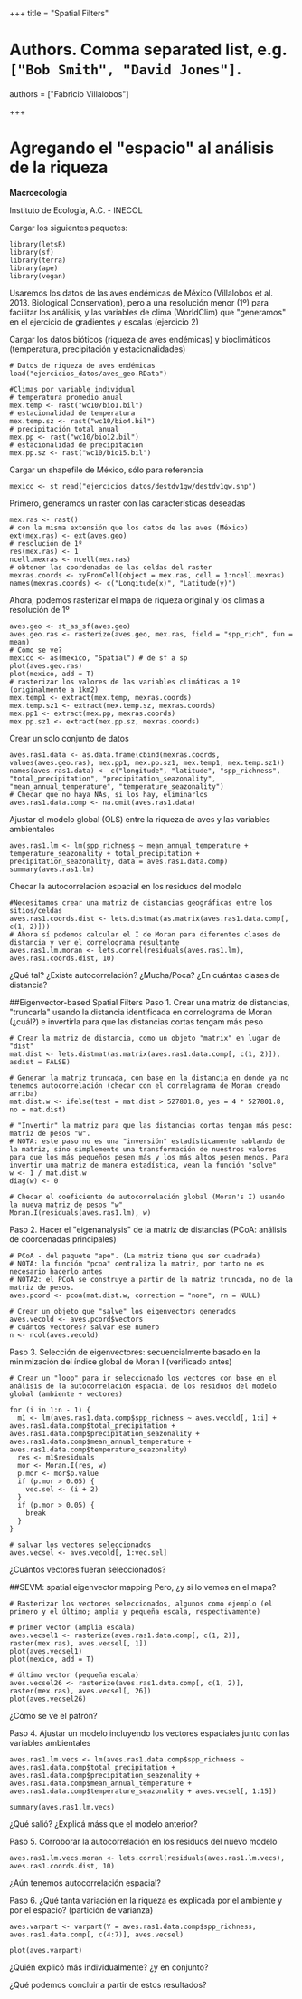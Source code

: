 +++
title = "Spatial Filters"

# Authors. Comma separated list, e.g. `["Bob Smith", "David Jones"]`.
authors = ["Fabricio Villalobos"]

  
+++

# Agregando el "espacio" al análisis de la riqueza

**Macroecología**

Instituto de Ecología, A.C. - INECOL

Cargar los siguientes paquetes:
```{r eval=FALSE}
library(letsR)
library(sf)
library(terra)
library(ape)
library(vegan)
```

Usaremos los datos de las aves endémicas de México (Villalobos et al. 2013. Biological Conservation), pero a una resolución menor (1º) para facilitar los análisis, y las variables de clima (WorldClim) que "generamos" en el ejercicio de gradientes y escalas (ejercicio 2)

Cargar los datos bióticos (riqueza de aves endémicas) y bioclimáticos (temperatura, precipitación y estacionalidades)
```{r eval=FALSE}
# Datos de riqueza de aves endémicas
load("ejercicios_datos/aves_geo.RData")

#Climas por variable individual
# temperatura promedio anual
mex.temp <- rast("wc10/bio1.bil")
# estacionalidad de temperatura
mex.temp.sz <- rast("wc10/bio4.bil")
# precipitación total anual
mex.pp <- rast("wc10/bio12.bil")
# estacionalidad de precipitación
mex.pp.sz <- rast("wc10/bio15.bil")

```

Cargar un shapefile de México, sólo para referencia
```{r eval=FALSE}
mexico <- st_read("ejercicios_datos/destdv1gw/destdv1gw.shp")
```

Primero, generamos un raster con las características deseadas
```{r eval=FALSE}
mex.ras <- rast()
# con la misma extensión que los datos de las aves (México)
ext(mex.ras) <- ext(aves.geo)
# resolución de 1º
res(mex.ras) <- 1
ncell.mexras <- ncell(mex.ras)
# obtener las coordenadas de las celdas del raster
mexras.coords <- xyFromCell(object = mex.ras, cell = 1:ncell.mexras)
names(mexras.coords) <- c("Longitude(x)", "Latitude(y)")
```

Ahora, podemos rasterizar el mapa de riqueza original y los climas a resolución de 1º
```{r eval=FALSE}
aves.geo <- st_as_sf(aves.geo)
aves.geo.ras <- rasterize(aves.geo, mex.ras, field = "spp_rich", fun = mean)
# Cómo se ve?
mexico <- as(mexico, "Spatial") # de sf a sp
plot(aves.geo.ras)
plot(mexico, add = T)
# rasterizar los valores de las variables climáticas a 1º (originalmente a 1km2)
mex.temp1 <- extract(mex.temp, mexras.coords)
mex.temp.sz1 <- extract(mex.temp.sz, mexras.coords)
mex.pp1 <- extract(mex.pp, mexras.coords)
mex.pp.sz1 <- extract(mex.pp.sz, mexras.coords)
```

Crear un solo conjunto de datos
```{r eval=FALSE}
aves.ras1.data <- as.data.frame(cbind(mexras.coords, values(aves.geo.ras), mex.pp1, mex.pp.sz1, mex.temp1, mex.temp.sz1))
names(aves.ras1.data) <- c("longitude", "latitude", "spp_richness", "total_precipitation", "precipitation_seazonality", "mean_annual_temperature", "temperature_seazonality")
# Checar que no haya NAs, si los hay, eliminarlos
aves.ras1.data.comp <- na.omit(aves.ras1.data)
```

Ajustar el modelo global (OLS) entre la riqueza de aves y las variables ambientales
```{r eval=FALSE}
aves.ras1.lm <- lm(spp_richness ~ mean_annual_temperature + temperature_seazonality + total_precipitation + precipitation_seazonality, data = aves.ras1.data.comp)
summary(aves.ras1.lm)
```

Checar la autocorrelación espacial en los residuos del modelo
```{r eval=FALSE}
#Necesitamos crear una matriz de distancias geográficas entre los sitios/celdas
aves.ras1.coords.dist <- lets.distmat(as.matrix(aves.ras1.data.comp[, c(1, 2)]))
# Ahora sí podemos calcular el I de Moran para diferentes clases de distancia y ver el correlograma resultante
aves.ras1.lm.moran <- lets.correl(residuals(aves.ras1.lm), aves.ras1.coords.dist, 10)
```
¿Qué tal? ¿Existe autocorrelación? ¿Mucha/Poca? 
¿En cuántas clases de distancia?

##Eigenvector-based Spatial Filters
Paso 1. Crear una matriz de distancias, "truncarla" usando la distancia identificada en correlograma de Moran (¿cuál?) e invertirla para que las distancias cortas tengam más peso

```{r eval=FALSE}
# Crear la matriz de distancia, como un objeto "matrix" en lugar de "dist"
mat.dist <- lets.distmat(as.matrix(aves.ras1.data.comp[, c(1, 2)]), asdist = FALSE)

# Generar la matriz truncada, con base en la distancia en donde ya no tenemos autocorrelación (checar con el correlagrama de Moran creado arriba)
mat.dist.w <- ifelse(test = mat.dist > 527801.8, yes = 4 * 527801.8, no = mat.dist)

# "Invertir" la matriz para que las distancias cortas tengan más peso: matriz de pesos "w".
# NOTA: este paso no es una "inversión" estadísticamente hablando de la matriz, sino simplemente una transformación de nuestros valores para que los más pequeños pesen más y los más altos pesen menos. Para invertir una matriz de manera estadística, vean la función "solve"
w <- 1 / mat.dist.w
diag(w) <- 0

# Checar el coeficiente de autocorrelación global (Moran's I) usando la nueva matriz de pesos "w"
Moran.I(residuals(aves.ras1.lm), w)
```

Paso 2. Hacer el "eigenanalysis" de la matriz de distancias (PCoA: análisis de coordenadas principales)

```{r eval=FALSE}
# PCoA - del paquete "ape". (La matriz tiene que ser cuadrada)
# NOTA: la función "pcoa" centraliza la matriz, por tanto no es necesario hacerlo antes
# NOTA2: el PCoA se construye a partir de la matriz truncada, no de la matriz de pesos.
aves.pcord <- pcoa(mat.dist.w, correction = "none", rn = NULL)

# Crear un objeto que "salve" los eigenvectors generados
aves.vecold <- aves.pcord$vectors
# cuántos vectores? salvar ese numero
n <- ncol(aves.vecold)
```

Paso 3. Selección de eigenvectores: secuencialmente basado en la minimización del índice global de Moran I (verificado antes)

```{r eval=FALSE}
# Crear un "loop" para ir seleccionado los vectores con base en el análisis de la autocorrelación espacial de los residuos del modelo global (ambiente + vectores)

for (i in 1:n - 1) {
  m1 <- lm(aves.ras1.data.comp$spp_richness ~ aves.vecold[, 1:i] + aves.ras1.data.comp$total_precipitation + aves.ras1.data.comp$precipitation_seazonality + aves.ras1.data.comp$mean_annual_temperature + aves.ras1.data.comp$temperature_seazonality)
  res <- m1$residuals
  mor <- Moran.I(res, w)
  p.mor <- mor$p.value
  if (p.mor > 0.05) {
    vec.sel <- (i + 2)
  }
  if (p.mor > 0.05) {
    break
  }
}

# salvar los vectores seleccionados
aves.vecsel <- aves.vecold[, 1:vec.sel]
```
¿Cuántos vectores fueran seleccionados?

##SEVM: spatial eigenvector mapping
Pero, ¿y si lo vemos en el mapa? 
```{r eval=FALSE}
# Rasterizar los vectores seleccionados, algunos como ejemplo (el primero y el último; amplia y pequeña escala, respectivamente)

# primer vector (amplia escala)
aves.vecsel1 <- rasterize(aves.ras1.data.comp[, c(1, 2)], raster(mex.ras), aves.vecsel[, 1])
plot(aves.vecsel1)
plot(mexico, add = T)

# último vector (pequeña escala)
aves.vecsel26 <- rasterize(aves.ras1.data.comp[, c(1, 2)], raster(mex.ras), aves.vecsel[, 26])
plot(aves.vecsel26)
```

¿Cómo se ve el patrón?


Paso 4. Ajustar un modelo incluyendo los vectores espaciales junto con las variables ambientales

```{r eval=FALSE}
aves.ras1.lm.vecs <- lm(aves.ras1.data.comp$spp_richness ~ aves.ras1.data.comp$total_precipitation + aves.ras1.data.comp$precipitation_seazonality + aves.ras1.data.comp$mean_annual_temperature + aves.ras1.data.comp$temperature_seazonality + aves.vecsel[, 1:15])

summary(aves.ras1.lm.vecs)
```
¿Qué salió? ¿Explicá máss que el modelo anterior?

Paso 5. Corroborar la autocorrelación en los residuos del nuevo modelo
```{r eval=FALSE}
aves.ras1.lm.vecs.moran <- lets.correl(residuals(aves.ras1.lm.vecs), aves.ras1.coords.dist, 10)
```
¿Aún tenemos autocorrelación espacial?

Paso 6. ¿Qué tanta variación en la riqueza es explicada por el ambiente y por el espacio? (partición de varianza)

```{r eval=FALSE}
aves.varpart <- varpart(Y = aves.ras1.data.comp$spp_richness, aves.ras1.data.comp[, c(4:7)], aves.vecsel)

plot(aves.varpart)
```
¿Quién explicó más individualmente? ¿y en conjunto?

¿Qué podemos concluir a partir de estos resultados?
